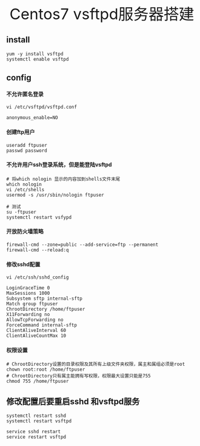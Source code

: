 <div style="text-align: center;font-size: 40px;">Centos7 vsftpd服务器搭建</div>

## install

```shell
yum -y install vsftpd
systemctl enable vsftpd
```

## config

#### 不允许匿名登录

```shell
vi /etc/vsftpd/vsftpd.conf

anonymous_enable=NO
```

#### 创建ftp用户

```shell
useradd ftpuser
passwd password
```

#### 不允许用户ssh登录系统，但是能登陆vsftpd

```shell
# 将which nologin 显示的内容加到shells文件末尾
which nologin
vi /etc/shells
usermod -s /usr/sbin/nologin ftpuser

# 测试
su -ftpuser
systemctl restart vsfypd
```

#### 开放防火墙策略

```shell
firewall-cmd --zone=public --add-service=ftp --permanent
firewall-cmd --reload:q
```

#### 修改sshd配置

```shell
vi /etc/ssh/sshd_config

LoginGraceTime 0
MaxSessions 1000
Subsystem sftp internal-sftp
Match group ftpuser
ChrootDirectory /home/ftpuser
X11Forwarding no
AllowTcpForwarding no
ForceCommand internal-sftp
ClientAliveInterval 60
ClientAliveCountMax 10
```

#### 权限设置

```shell
# ChrootDirectory设置的目录权限及其所有上级文件夹权限，属主和属组必须是root
chown root:root /home/ftpuser
# ChrootDirectory只有属主能拥有写权限，权限最大设置只能是755
chmod 755 /home/ftpuser
```

## 修改配置后要重启sshd 和vsftpd服务

```shell script
systemctl restart sshd
systemctl restart vsftpd

service sshd restart
service restart vsftpd
```